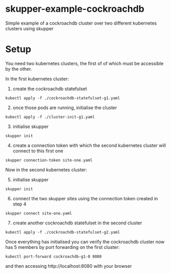 # skupper-example-cockroachdb
Simple example of a cockroachdb cluster over two different kubernetes clusters using skupper

# Setup

You need two kubernetes clusters, the first of of which must be accessible by
the other.

In the first kubernetes cluster:

1. create the cockroachdb statefulset

```kubectl apply -f ./cockroachdb-statefulset-g1.yaml```

2. once those pods are running, initialise the cluster

```kubectl apply -f ./cluster-init-g1.yaml```

3. initialise skupper

```skupper init```

4. create a connection token with which the second kubernetes cluster
will connect to this first one

```skupper connection-token site-one.yaml```

Now in the second kubernetes cluster:

5. initialise skupper

```skupper init```

6. connect the two skupper sites using the connection token created in step 4

```skupper connect site-one.yaml```

7. create another cockroachdb statefulset in the second cluster

```kubectl apply -f ./cockroachdb-statefulset-g2.yaml```

Once everything has initialised you can verify the cockroachdb cluster now has 5 members by port forwarding on the first cluster:

```kubectl port-forward cockroachdb-g1-0 8080```

and then accessing http://localhost:8080 with your browser

